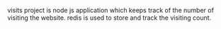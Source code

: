 visits project is node js application which keeps track of the number of visiting the website. redis is used to store and track the visiting count.